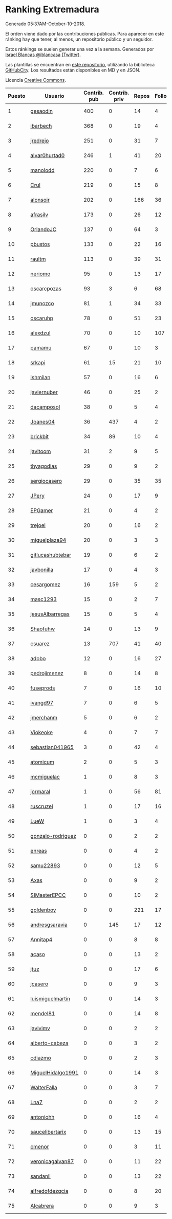 # Ranking Extremadura

Generado 05:37AM-October-10-2018.

El orden viene dado por las contribuciones públicas. Para aparecer en este ránking hay que tener, al menos, un repositorio público y un seguidor.

Estos ránkings se suelen generar una vez a la semana. Generados por [Israel Blancas @iblancasa](https://github.com/iblancasa/) [(Twitter)](https://twitter.com/iblancasa).

Las plantillas se encuentran en [este repositorio](https://github.com/iblancasa/GH-Spanish-Ranking), utilizando la biblioteca [GitHubCity](https://github.com/iblancasa/GitHubCity). Los resultados están disponibles en MD y en JSON.

Licencia [Creative Commons](https://creativecommons.org/licenses/by/4.0/).

| Puesto   |  Usuario  | Contrib. pub | Contrib. priv |Repos| Followers | Desde |  Avatar  |
|----------|-----------|--------------|---------------|-----|-----------|-------|----------|
|1|[gesaodin](https://github.com/gesaodin)|400|0|14|4|2015-03-13|![gesaodin]()|
|2|[ibarbech](https://github.com/ibarbech)|368|0|19|4|2015-09-20|![ibarbech]()|
|3|[jredrejo](https://github.com/jredrejo)|251|0|31|7|2011-08-27|![jredrejo]()|
|4|[alvar0hurtad0](https://github.com/alvar0hurtad0)|246|1|41|20|2011-10-15|![alvar0hurtad0]()|
|5|[manolodd](https://github.com/manolodd)|220|0|7|6|2013-08-08|![manolodd]()|
|6|[Crul](https://github.com/Crul)|219|0|15|8|2013-09-29|![Crul]()|
|7|[alonsoir](https://github.com/alonsoir)|202|0|166|36|2012-09-23|![alonsoir]()|
|8|[afrasilv](https://github.com/afrasilv)|173|0|26|12|2014-10-15|![afrasilv]()|
|9|[OrlandoJC](https://github.com/OrlandoJC)|137|0|64|3|2016-04-15|![OrlandoJC]()|
|10|[pbustos](https://github.com/pbustos)|133|0|22|16|2013-12-06|![pbustos]()|
|11|[raultm](https://github.com/raultm)|113|0|39|31|2011-03-09|![raultm]()|
|12|[neriomo](https://github.com/neriomo)|95|0|13|17|2015-01-17|![neriomo]()|
|13|[oscarcpozas](https://github.com/oscarcpozas)|93|3|6|68|2013-01-27|![oscarcpozas]()|
|14|[jmunozco](https://github.com/jmunozco)|81|1|34|33|2012-11-23|![jmunozco]()|
|15|[oscaruhp](https://github.com/oscaruhp)|78|0|51|23|2011-06-18|![oscaruhp]()|
|16|[alexdzul](https://github.com/alexdzul)|70|0|10|107|2012-06-29|![alexdzul]()|
|17|[pamamu](https://github.com/pamamu)|67|0|10|3|2014-11-19|![pamamu]()|
|18|[srkapi](https://github.com/srkapi)|61|15|21|10|2015-02-08|![srkapi]()|
|19|[ishmilan](https://github.com/ishmilan)|57|0|16|6|2014-10-07|![ishmilan]()|
|20|[javiernuber](https://github.com/javiernuber)|46|0|25|2|2011-06-16|![javiernuber]()|
|21|[dacamposol](https://github.com/dacamposol)|38|0|5|4|2016-01-27|![dacamposol]()|
|22|[Joanes04](https://github.com/Joanes04)|36|437|4|2|2014-11-25|![Joanes04]()|
|23|[brickbit](https://github.com/brickbit)|34|89|10|4|2016-06-02|![brickbit]()|
|24|[javitoom](https://github.com/javitoom)|31|2|9|5|2015-09-16|![javitoom]()|
|25|[thyagodias](https://github.com/thyagodias)|29|0|9|2|2017-09-08|![thyagodias]()|
|26|[sergiocasero](https://github.com/sergiocasero)|29|0|35|35|2015-02-03|![sergiocasero]()|
|27|[JPery](https://github.com/JPery)|24|0|17|9|2015-02-18|![JPery]()|
|28|[EPGamer](https://github.com/EPGamer)|21|0|4|2|2017-10-04|![EPGamer]()|
|29|[trejoel](https://github.com/trejoel)|20|0|16|2|2014-12-05|![trejoel]()|
|30|[miguelplaza94](https://github.com/miguelplaza94)|20|0|3|3|2015-04-05|![miguelplaza94]()|
|31|[gitlucashubtebar](https://github.com/gitlucashubtebar)|19|0|6|2|2018-02-06|![gitlucashubtebar]()|
|32|[javbonilla](https://github.com/javbonilla)|17|0|4|3|2011-10-12|![javbonilla]()|
|33|[cesargomez](https://github.com/cesargomez)|16|159|5|2|2013-02-14|![cesargomez]()|
|34|[masc1293](https://github.com/masc1293)|15|0|2|7|2013-10-08|![masc1293]()|
|35|[jesusAlbarregas](https://github.com/jesusAlbarregas)|15|0|5|4|2015-11-05|![jesusAlbarregas]()|
|36|[Shaofuhw](https://github.com/Shaofuhw)|14|0|13|9|2015-12-11|![Shaofuhw]()|
|37|[csuarez](https://github.com/csuarez)|13|707|41|40|2011-03-21|![csuarez]()|
|38|[adobo](https://github.com/adobo)|12|0|16|27|2011-05-09|![adobo]()|
|39|[pedrojimenez](https://github.com/pedrojimenez)|8|0|14|8|2011-09-12|![pedrojimenez]()|
|40|[fuseprods](https://github.com/fuseprods)|7|0|16|10|2012-12-15|![fuseprods]()|
|41|[ivangd97](https://github.com/ivangd97)|7|0|6|5|2014-05-06|![ivangd97]()|
|42|[jmerchanm](https://github.com/jmerchanm)|5|0|6|2|2016-01-10|![jmerchanm]()|
|43|[Viokeoke](https://github.com/Viokeoke)|4|0|7|7|2015-10-23|![Viokeoke]()|
|44|[sebastian041965](https://github.com/sebastian041965)|3|0|42|4|2013-10-07|![sebastian041965]()|
|45|[atomicum](https://github.com/atomicum)|2|0|5|3|2014-01-13|![atomicum]()|
|46|[mcmiguelac](https://github.com/mcmiguelac)|1|0|8|3|2014-05-07|![mcmiguelac]()|
|47|[jormaral](https://github.com/jormaral)|1|0|56|81|2011-06-03|![jormaral]()|
|48|[ruscruzel](https://github.com/ruscruzel)|1|0|17|16|2013-07-09|![ruscruzel]()|
|49|[LueW](https://github.com/LueW)|1|0|3|4|2016-07-06|![LueW]()|
|50|[gonzalo-rodriguez](https://github.com/gonzalo-rodriguez)|0|0|2|2|2013-04-02|![gonzalo-rodriguez]()|
|51|[enreas](https://github.com/enreas)|0|0|4|2|2011-11-07|![enreas]()|
|52|[samu22893](https://github.com/samu22893)|0|0|12|5|2013-10-30|![samu22893]()|
|53|[Axas](https://github.com/Axas)|0|0|9|2|2015-03-04|![Axas]()|
|54|[SIMasterEPCC](https://github.com/SIMasterEPCC)|0|0|10|2|2017-03-16|![SIMasterEPCC]()|
|55|[goldenboy](https://github.com/goldenboy)|0|0|221|17|2009-05-27|![goldenboy]()|
|56|[andresgsaravia](https://github.com/andresgsaravia)|0|145|17|12|2011-06-13|![andresgsaravia]()|
|57|[Annitap4](https://github.com/Annitap4)|0|0|8|8|2010-08-30|![Annitap4]()|
|58|[acaso](https://github.com/acaso)|0|0|13|2|2011-08-12|![acaso]()|
|59|[jtuz](https://github.com/jtuz)|0|0|17|6|2011-12-01|![jtuz]()|
|60|[jcasero](https://github.com/jcasero)|0|0|9|3|2012-05-06|![jcasero]()|
|61|[luismiguelmartin](https://github.com/luismiguelmartin)|0|0|14|3|2012-07-07|![luismiguelmartin]()|
|62|[mendel81](https://github.com/mendel81)|0|0|14|8|2012-07-18|![mendel81]()|
|63|[javivimv](https://github.com/javivimv)|0|0|2|2|2014-02-17|![javivimv]()|
|64|[alberto-cabeza](https://github.com/alberto-cabeza)|0|0|3|2|2013-12-19|![alberto-cabeza]()|
|65|[cdiazmo](https://github.com/cdiazmo)|0|0|2|3|2014-09-23|![cdiazmo]()|
|66|[MiguelHidalgo1991](https://github.com/MiguelHidalgo1991)|0|0|14|3|2015-02-03|![MiguelHidalgo1991]()|
|67|[WalterFalla](https://github.com/WalterFalla)|0|0|3|7|2015-02-10|![WalterFalla]()|
|68|[Lna7](https://github.com/Lna7)|0|0|2|2|2015-11-09|![Lna7]()|
|69|[antoniohh](https://github.com/antoniohh)|0|0|16|4|2016-02-03|![antoniohh]()|
|70|[saucelibertarix](https://github.com/saucelibertarix)|0|0|13|15|2016-10-07|![saucelibertarix]()|
|71|[cmenor](https://github.com/cmenor)|0|0|3|11|2016-10-07|![cmenor]()|
|72|[veronicagalvan87](https://github.com/veronicagalvan87)|0|0|11|22|2016-10-07|![veronicagalvan87]()|
|73|[sandanil](https://github.com/sandanil)|0|0|13|22|2016-10-07|![sandanil]()|
|74|[alfredofdezgcia](https://github.com/alfredofdezgcia)|0|0|8|20|2016-11-08|![alfredofdezgcia]()|
|75|[Alcabrera](https://github.com/Alcabrera)|0|0|9|3|2017-02-23|![Alcabrera]()|
